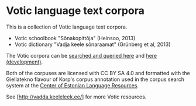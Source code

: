 # Votic language text corpora

This is a collection of Votic language text corpora.

* Votic schoolbook "Sõnakopittõja" (Heinsoo, 2013)
* Votic dictionary "Vadja keele sõnaraamat" (Grünberg et al, 2013)

The Votic corpora can be [searched and queried here](https://korp.keeleressursid.ee/?mode=vadja) and [here (development)](https://korp.keeleressursid.ee/kuus/?mode=vadja).

Both of the corpuses are licensed with CC BY SA 4.0 and formatted with the Giellatekno flavour of Korp's corpus annotation used in the corpus search system at the [Center of Estonian Language Resources](https://keeleressursid.ee/en/).

See [http://vadda.keeleleek.ee/] for more Votic resources.
